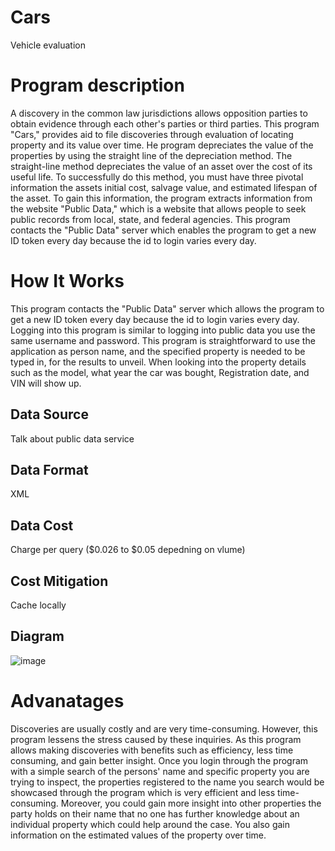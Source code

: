 # Cars
Vehicle evaluation 

# Program description
A discovery in the common law jurisdictions allows opposition parties to obtain evidence through each other's parties or third parties. This program "Cars," provides aid to file discoveries through evaluation of locating property and its value over time. He program depreciates the value of the properties by using the straight line of the depreciation method. The straight-line method depreciates the value of an asset over the cost of its useful life. To successfully do this method, you must have three pivotal information the assets initial cost, salvage value, and estimated lifespan of the asset. To gain this information, the program extracts information from the website "Public Data," which is a website that allows people to seek public records from local, state, and federal agencies. This program contacts the "Public Data" server which enables the program to get a new ID token every day because the id to login varies every day.
  # How It Works
This program contacts the "Public Data" server which allows the program to get a new ID token every day because the id to login varies every day. Logging into this program is similar to logging into public data you use the same username and password. This program is straightforward to use the application as person name, and the specified property is needed to be typed in, for the results to unveil. When looking into the property details such as the model, what year the car was bought, Registration date, and VIN will show up. 

## Data Source
Talk about public data service

## Data Format
XML

## Data Cost
Charge per query ($0.026 to $0.05 depedning on vlume) 

## Cost Mitigation
Cache locally

## Diagram
![image](https://user-images.githubusercontent.com/52220186/62165692-9eeb0200-b2e4-11e9-8920-a0a122e61357.png)
   # Advanatages
Discoveries are usually costly and are very time-consuming. However, this program lessens the stress caused by these inquiries. As this program allows making discoveries with benefits such as efficiency, less time consuming, and gain better insight. Once you login through the program with a simple search of the persons' name and specific property you are trying to inspect, the properties registered to the name you search would be showcased through the program which is very efficient and less time-consuming. Moreover, you could gain more insight into other properties the party holds on their name that no one has further knowledge about an individual property which could help around the case. You also gain information on the estimated values of the property over time.
